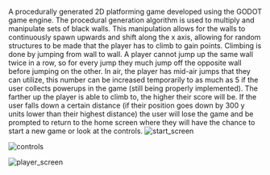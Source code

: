 A procedurally generated 2D platforming game developed using the GODOT game engine. The procedural generation algorithm is used to multiply and manipulate sets of black walls. This manipulation allows for the walls to continuously spawn upwards and shift along the x axis, allowing for random structures to be made that the player has to climb to gain points. Climbing is done by jumping from wall to wall. A player cannot jump up the same wall twice in a row, so for every jump they much jump off the opposite wall before jumping on the other. In air, the player has mid-air jumps that they can utilize, this number can be increased temporarily to as much as 5 if the user collects powerups in the game (still being properly implemented). The farther up the player is able to climb to, the higher their score will be. If the user falls down a certain distance (if their position goes down by 300 y units lower than their highest distance) the user will lose the game and be prompted to return to the home screen where they will have the chance to start a new game or look at the controls. 
![start_screen](https://i.gyazo.com/b88def354fa7a42e9abe50df2ff8dad0.jpg)



![controls](https://i.gyazo.com/2b1b6e4ac132d542c2d3b7bb21dc48b3.png)


![player_screen](https://i.gyazo.com/ef2bb60993390d44521b6ed0890f4787.png)
